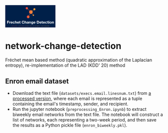 <img src="logo.png" alt="logo frechet" width="160"/>

# network-change-detection
Fréchet mean based method (quadratic approximation of the Laplacian entropy), re-implementation of the LAD (KDD' 20) method

## Enron email dataset
- Download the text file (`datasets/execs.email.linesnum.txt`) from [a processed version](https://www.cis.jhu.edu/~parky/Enron/), where each email is represented as a tuple containing the email's timestamp, sender, and recipient.
- Run the jupyter notebook (`preprocessing_Enron.ipynb`) to extract biweekly email networks from the text file. The notebook will construct a list of networks, each representing a two-week period, and then save the results as a Python pickle file (`enron_biweekly.pkl`).